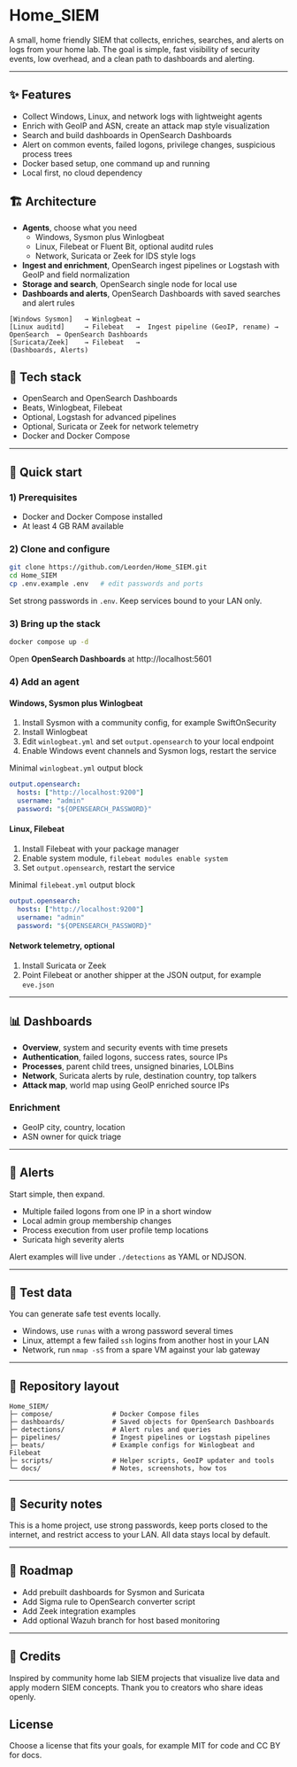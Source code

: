 # Home_SIEM

A small, home friendly SIEM that collects, enriches, searches, and alerts on logs from your home lab. The goal is simple, fast visibility of security events, low overhead, and a clean path to dashboards and alerting.

---

## ✨ Features
- Collect Windows, Linux, and network logs with lightweight agents
- Enrich with GeoIP and ASN, create an attack map style visualization
- Search and build dashboards in OpenSearch Dashboards
- Alert on common events, failed logons, privilege changes, suspicious process trees
- Docker based setup, one command up and running
- Local first, no cloud dependency

## 🏗️ Architecture
- **Agents**, choose what you need
  - Windows, Sysmon plus Winlogbeat
  - Linux, Filebeat or Fluent Bit, optional auditd rules
  - Network, Suricata or Zeek for IDS style logs
- **Ingest and enrichment**, OpenSearch ingest pipelines or Logstash with GeoIP and field normalization
- **Storage and search**, OpenSearch single node for local use
- **Dashboards and alerts**, OpenSearch Dashboards with saved searches and alert rules

```
[Windows Sysmon]   → Winlogbeat →
[Linux auditd]     → Filebeat   →  Ingest pipeline (GeoIP, rename) →  OpenSearch  ← OpenSearch Dashboards
[Suricata/Zeek]    → Filebeat   →                                                    (Dashboards, Alerts)
```

## 🔧 Tech stack
- OpenSearch and OpenSearch Dashboards
- Beats, Winlogbeat, Filebeat
- Optional, Logstash for advanced pipelines
- Optional, Suricata or Zeek for network telemetry
- Docker and Docker Compose

---

## 🚀 Quick start
### 1) Prerequisites
- Docker and Docker Compose installed
- At least 4 GB RAM available

### 2) Clone and configure
```bash
git clone https://github.com/Leorden/Home_SIEM.git
cd Home_SIEM
cp .env.example .env   # edit passwords and ports
```
Set strong passwords in `.env`. Keep services bound to your LAN only.

### 3) Bring up the stack
```bash
docker compose up -d
```

Open **OpenSearch Dashboards** at http://localhost:5601

### 4) Add an agent

#### Windows, Sysmon plus Winlogbeat
1. Install Sysmon with a community config, for example SwiftOnSecurity
2. Install Winlogbeat
3. Edit `winlogbeat.yml` and set `output.opensearch` to your local endpoint
4. Enable Windows event channels and Sysmon logs, restart the service

Minimal `winlogbeat.yml` output block
```yaml
output.opensearch:
  hosts: ["http://localhost:9200"]
  username: "admin"
  password: "${OPENSEARCH_PASSWORD}"
```

#### Linux, Filebeat
1. Install Filebeat with your package manager
2. Enable system module, `filebeat modules enable system`
3. Set `output.opensearch`, restart the service

Minimal `filebeat.yml` output block
```yaml
output.opensearch:
  hosts: ["http://localhost:9200"]
  username: "admin"
  password: "${OPENSEARCH_PASSWORD}"
```

#### Network telemetry, optional
1. Install Suricata or Zeek
2. Point Filebeat or another shipper at the JSON output, for example `eve.json`

---

## 📊 Dashboards
- **Overview**, system and security events with time presets
- **Authentication**, failed logons, success rates, source IPs
- **Processes**, parent child trees, unsigned binaries, LOLBins
- **Network**, Suricata alerts by rule, destination country, top talkers
- **Attack map**, world map using GeoIP enriched source IPs

### Enrichment
- GeoIP city, country, location
- ASN owner for quick triage

---

## 🔔 Alerts
Start simple, then expand.
- Multiple failed logons from one IP in a short window
- Local admin group membership changes
- Process execution from user profile temp locations
- Suricata high severity alerts

Alert examples will live under `./detections` as YAML or NDJSON.

---

## 🧪 Test data
You can generate safe test events locally.
- Windows, use `runas` with a wrong password several times
- Linux, attempt a few failed `ssh` logins from another host in your LAN
- Network, run `nmap -sS` from a spare VM against your lab gateway

---

## 📁 Repository layout
```
Home_SIEM/
├─ compose/               # Docker Compose files
├─ dashboards/            # Saved objects for OpenSearch Dashboards
├─ detections/            # Alert rules and queries
├─ pipelines/             # Ingest pipelines or Logstash pipelines
├─ beats/                 # Example configs for Winlogbeat and Filebeat
├─ scripts/               # Helper scripts, GeoIP updater and tools
└─ docs/                  # Notes, screenshots, how tos
```

---

## 🔐 Security notes
This is a home project, use strong passwords, keep ports closed to the internet, and restrict access to your LAN. All data stays local by default.

---

## 🧭 Roadmap
- Add prebuilt dashboards for Sysmon and Suricata
- Add Sigma rule to OpenSearch converter script
- Add Zeek integration examples
- Add optional Wazuh branch for host based monitoring

---

## 🙌 Credits
Inspired by community home lab SIEM projects that visualize live data and apply modern SIEM concepts. Thank you to creators who share ideas openly.

## License
Choose a license that fits your goals, for example MIT for code and CC BY for docs.

